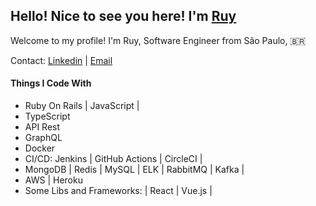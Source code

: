 ## Hello! Nice to see you here! I'm [Ruy](https://www.linkedin.com/in/ricardo-guinalia-ruy-18674467/)
Welcome to my profile! I'm Ruy, Software Engineer from São Paulo, &#x1f1e7;&#x1f1f7;

Contact: [Linkedin](https://www.linkedin.com/in/ricardo-guinalia-ruy-18674467/) | [Email](mailto:ricardo.rruy@hotmail.com)

#### Things I Code With
* Ruby On Rails | JavaScript | 
* TypeScript 
* API Rest 
* GraphQL 
* Docker 
* CI/CD: Jenkins | GitHub Actions | CircleCI | 
* MongoDB | Redis | MySQL | ELK | RabbitMQ | Kafka | 
* AWS | Heroku 
* Some Libs and Frameworks: | React | Vue.js |

<!--
**rruy/rruy** is a ✨ _special_ ✨ repository because its `README.md` (this file) appears on your GitHub profile.

Here are some ideas to get you started:

- 🔭 I’m currently working on ...
- 🌱 I’m currently learning ...
- 👯 I’m looking to collaborate on ...
- 🤔 I’m looking for help with ...
- 💬 Ask me about ...
- 📫 How to reach me: ...
- 😄 Pronouns: ...
- ⚡ Fun fact: ...
-->
